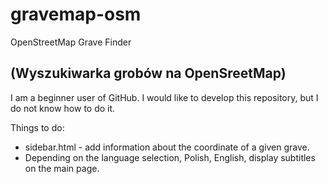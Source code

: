 gravemap-osm
========

OpenStreetMap Grave Finder

(Wyszukiwarka grobów na OpenSreetMap)
---
I am a beginner user of GitHub. I would like to develop this repository, but I do not know how to do it.

Things to do:
- sidebar.html - add information about the coordinate of a given grave.
- Depending on the language selection, Polish, English, display subtitles on the main page.
